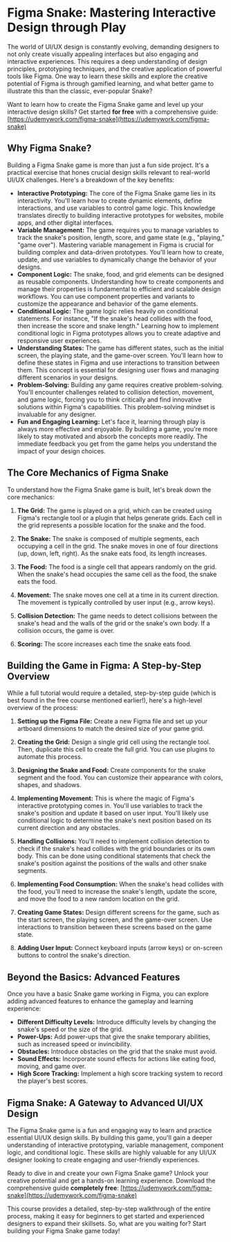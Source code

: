 # Figma Snake: Mastering Interactive Design through Play

The world of UI/UX design is constantly evolving, demanding designers to not only create visually appealing interfaces but also engaging and interactive experiences.  This requires a deep understanding of design principles, prototyping techniques, and the creative application of powerful tools like Figma. One way to learn these skills and explore the creative potential of Figma is through gamified learning, and what better game to illustrate this than the classic, ever-popular Snake?

Want to learn how to create the Figma Snake game and level up your interactive design skills? Get started **for free** with a comprehensive guide: [https://udemywork.com/figma-snake](https://udemywork.com/figma-snake)

## Why Figma Snake?

Building a Figma Snake game is more than just a fun side project. It's a practical exercise that hones crucial design skills relevant to real-world UI/UX challenges. Here's a breakdown of the key benefits:

*   **Interactive Prototyping:** The core of the Figma Snake game lies in its interactivity. You'll learn how to create dynamic elements, define interactions, and use variables to control game logic. This knowledge translates directly to building interactive prototypes for websites, mobile apps, and other digital interfaces.
*   **Variable Management:** The game requires you to manage variables to track the snake's position, length, score, and game state (e.g., "playing," "game over"). Mastering variable management in Figma is crucial for building complex and data-driven prototypes. You'll learn how to create, update, and use variables to dynamically change the behavior of your designs.
*   **Component Logic:** The snake, food, and grid elements can be designed as reusable components. Understanding how to create components and manage their properties is fundamental to efficient and scalable design workflows. You can use component properties and variants to customize the appearance and behavior of the game elements.
*   **Conditional Logic:** The game logic relies heavily on conditional statements. For instance, "If the snake's head collides with the food, then increase the score and snake length." Learning how to implement conditional logic in Figma prototypes allows you to create adaptive and responsive user experiences.
*   **Understanding States:** The game has different states, such as the initial screen, the playing state, and the game-over screen. You'll learn how to define these states in Figma and use interactions to transition between them. This concept is essential for designing user flows and managing different scenarios in your designs.
*   **Problem-Solving:**  Building any game requires creative problem-solving.  You'll encounter challenges related to collision detection, movement, and game logic, forcing you to think critically and find innovative solutions within Figma's capabilities. This problem-solving mindset is invaluable for any designer.
*   **Fun and Engaging Learning:** Let's face it, learning through play is always more effective and enjoyable. By building a game, you're more likely to stay motivated and absorb the concepts more readily.  The immediate feedback you get from the game helps you understand the impact of your design choices.

## The Core Mechanics of Figma Snake

To understand how the Figma Snake game is built, let's break down the core mechanics:

1.  **The Grid:** The game is played on a grid, which can be created using Figma's rectangle tool or a plugin that helps generate grids. Each cell in the grid represents a possible location for the snake and the food.

2.  **The Snake:** The snake is composed of multiple segments, each occupying a cell in the grid. The snake moves in one of four directions (up, down, left, right). As the snake eats food, its length increases.

3.  **The Food:** The food is a single cell that appears randomly on the grid. When the snake's head occupies the same cell as the food, the snake eats the food.

4.  **Movement:** The snake moves one cell at a time in its current direction.  The movement is typically controlled by user input (e.g., arrow keys).

5.  **Collision Detection:** The game needs to detect collisions between the snake's head and the walls of the grid or the snake's own body. If a collision occurs, the game is over.

6.  **Scoring:** The score increases each time the snake eats food.

## Building the Game in Figma: A Step-by-Step Overview

While a full tutorial would require a detailed, step-by-step guide (which is best found in the free course mentioned earlier!), here's a high-level overview of the process:

1.  **Setting up the Figma File:** Create a new Figma file and set up your artboard dimensions to match the desired size of your game grid.

2.  **Creating the Grid:** Design a single grid cell using the rectangle tool. Then, duplicate this cell to create the full grid. You can use plugins to automate this process.

3.  **Designing the Snake and Food:** Create components for the snake segment and the food.  You can customize their appearance with colors, shapes, and shadows.

4.  **Implementing Movement:** This is where the magic of Figma's interactive prototyping comes in. You'll use variables to track the snake's position and update it based on user input. You'll likely use conditional logic to determine the snake's next position based on its current direction and any obstacles.

5.  **Handling Collisions:** You'll need to implement collision detection to check if the snake's head collides with the grid boundaries or its own body. This can be done using conditional statements that check the snake's position against the positions of the walls and other snake segments.

6.  **Implementing Food Consumption:** When the snake's head collides with the food, you'll need to increase the snake's length, update the score, and move the food to a new random location on the grid.

7.  **Creating Game States:** Design different screens for the game, such as the start screen, the playing screen, and the game-over screen. Use interactions to transition between these screens based on the game state.

8.  **Adding User Input:**  Connect keyboard inputs (arrow keys) or on-screen buttons to control the snake's direction.

##  Beyond the Basics: Advanced Features

Once you have a basic Snake game working in Figma, you can explore adding advanced features to enhance the gameplay and learning experience:

*   **Different Difficulty Levels:** Introduce difficulty levels by changing the snake's speed or the size of the grid.
*   **Power-Ups:** Add power-ups that give the snake temporary abilities, such as increased speed or invincibility.
*   **Obstacles:** Introduce obstacles on the grid that the snake must avoid.
*   **Sound Effects:** Incorporate sound effects for actions like eating food, moving, and game over.
*   **High Score Tracking:** Implement a high score tracking system to record the player's best scores.

##  Figma Snake: A Gateway to Advanced UI/UX Design

The Figma Snake game is a fun and engaging way to learn and practice essential UI/UX design skills. By building this game, you'll gain a deeper understanding of interactive prototyping, variable management, component logic, and conditional logic. These skills are highly valuable for any UI/UX designer looking to create engaging and user-friendly experiences.

Ready to dive in and create your own Figma Snake game?  Unlock your creative potential and get a hands-on learning experience. Download the comprehensive guide **completely free**: [https://udemywork.com/figma-snake](https://udemywork.com/figma-snake)

This course provides a detailed, step-by-step walkthrough of the entire process, making it easy for beginners to get started and experienced designers to expand their skillsets. So, what are you waiting for? Start building your Figma Snake game today!
